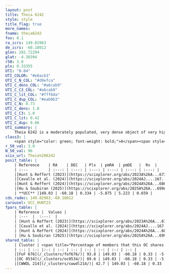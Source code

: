 ```yaml
---
layout: post
title: Theia 6242
style: style
title_flag: true
more_names: 
fname: theia6242
fov: 0.1
ra_icrs: 149.02963
de_icrs: -60.18012
glon: 282.72294
glat: -4.38394
r50: 3.0
plx: 0.33355
UTI: "0.04"
UTI_COLOR: "#e6acb3"
UTI_C_N_COL: "#d9efca"
UTI_C_dens_COL: "#a6cab9"
UTI_C_C3_COL: "#a6cab9"
UTI_C_lit_COL: "#fff6da"
UTI_C_dup_COL: "#eab0b3"
UTI_C_N: 0.73
UTI_C_dens: 1.0
UTI_C_C3: 1.0
UTI_C_lit: 0.42
UTI_C_dup: 0.06
UTI_summary: |
    Theia 6242 is a moderately populated, very dense object of very high C3 quality. It was recently reported in the literature.<br><br><span style="color: #99180f; font-weight: bold;">Warning: </span>This is very likely a duplicate object, which shares a large percentage of members with at least one previously reported entry.
class3: |
    <span style="color: green; font-weight: bold;">A</span><span style="color: green; font-weight: bold;">A</span>
r_50_val: 3.0
N_50_val: 96
scix_url: Theia%206242
posit_table: |
    | Reference    | RA    | DEC   | Plx  | pmRA  | pmDE   |  Rv  |
    | :---         | :---: | :---: | :---: | :---: | :---: | :---: |
    |[Hunt & Reffert (2023)](https://scixplorer.org/abs/2023A%26A...673A.114H) | 149.006 | -60.184 | 0.332 | -5.878 | 5.212 | 0.265 |
    |[Cavallo et al. (2024)](https://scixplorer.org/abs/2024AJ....167...12C) | 149.024 | -60.181 | 0.335 | -- | -- | -- |
    |[Hunt & Reffert (2024)](https://scixplorer.org/abs/2024A%26A...686A..42H) | 149.006 | -60.184 | 0.332 | -5.878 | 5.212 | 0.265 |
    |[Hu & Soubiran (2025)](https://scixplorer.org/abs/2025A%26A...699A.246H) | 149.024 | -60.181 | -- | -- | -- | -- |
    | **UCC** |149.03 | -60.18 | 0.334 | -5.875 | 5.223 | 0.659 | 
cds_radec: 149.02963,-60.18012
carousel: UCC_HUNT23
fpars_table: |
    | Reference |  Values |
    | :---  |  :---:  |
    | [Hunt & Reffert (2023)](https://scixplorer.org/abs/2023A%26A...673A.114H) | `AV50=0.423, diffAV50=0.292, MOD50=12.239, logAge50=9.341` |
    | [Cavallo et al. (2024)](https://scixplorer.org/abs/2024AJ....167...12C) | `AV50=0.93, dMod50=11.91, logAge50=9.43, [Fe/H]50=-0.2` |
    | [Hunt & Reffert (2024)](https://scixplorer.org/abs/2024A%26A...686A..42H) | `MassJ=568.070` |
    | [Hu & Soubiran (2025)](https://scixplorer.org/abs/2025A%26A...699A.246H) | `MA22=-0.25, MA23f=-0.27, MA23g=-0.17, MZ23=-0.38, MK24=-0.3, MF24=-0.23` |
shared_table: |
    | Cluster | <span title="Percentage of members that this OC shares with the ones listed">%</span>   | RA   | DEC   | Plx   | pmRA  | pmDE  | Rv | UTI |
    | :-: | :-: |:-: | :-: | :-: | :-: | :-: | :-: | :-: |
    |[FoF 676](/_clusters/fof676/)| 93.8 | 149.03 | -60.18 | 0.33 | -5.88 | 5.22 | -0.08 |0.54 |
    |[OC 0534](/_clusters/oc0534/)| 89.6 | 149.03 | -60.18 | 0.33 | -5.88 | 5.22 | 0.81 |0.02 |
    |[CWWDL 214](/_clusters/cwwdl214/)| 42.7 | 149.03 | -60.18 | 0.33 | -5.89 | 5.21 | 1.81 |0.0 |
---
```


